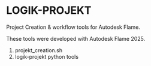 # LOGIK-PROJEKT
Project Creation & workflow tools for Autodesk Flame.

These tools were developed with Autodesk Flame 2025.

1. projekt_creation.sh
2. logik-projekt python tools
